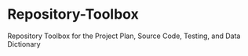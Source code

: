 # Repository-Toolbox
Repository Toolbox for the Project Plan, Source Code, Testing, and Data Dictionary
